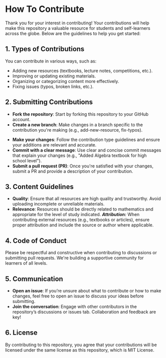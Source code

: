 # How To Contribute
Thank you for your interest in contributing! Your contributions will help make this repository a valuable resource for students and self-learners across the globe. Below are the guidelines to help you get started:

## 1. Types of Contributions
You can contribute in various ways, such as:
* Adding new resources (textbooks, lecture notes, competitions, etc.).
* Improving or updating existing materials.
* Organizing or categorizing content more effectively.
* Fixing issues (typos, broken links, etc.).

## 2. Submitting Contributions
+ **Fork the repository**: Start by forking this repository to your GitHub account.
+ **Create a new branch**: Make changes in a branch specific to the contribution you're making (e.g., add-new-resource, fix-typos).
* **Make your changes**: Follow the contribution type guidelines and ensure your additions are relevant and accurate.
* **Commit with a clear message**: Use clear and concise commit messages that explain your changes (e.g., "Added Algebra textbook for high school level").
* **Submit a pull request (PR)**: Once you're satisfied with your changes, submit a PR and provide a description of your contribution.

## 3. Content Guidelines
* **Quality**: Ensure that all resources are high quality and trustworthy. Avoid uploading incomplete or unreliable materials.
* **Relevance**: Resources should be directly related to mathematics and appropriate for the level of study indicated.
***Attribution:*** When contributing external resources (e.g., textbooks or articles), ensure proper attribution and include the source or author where applicable.

## 4. Code of Conduct
Please be respectful and constructive when contributing to discussions or submitting pull requests. We're building a supportive community for learners of all levels.

## 5. Communication
* **Open an issue**: If you’re unsure about what to contribute or how to make changes, feel free to open an issue to discuss your ideas before submitting.
* **Join the conversation**: Engage with other contributors in the repository’s discussions or issues tab. Collaboration and feedback are key!

## 6. License
By contributing to this repository, you agree that your contributions will be licensed under the same license as this repository, which is MIT License.
